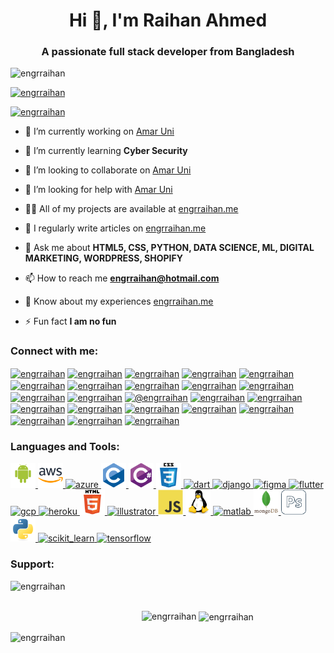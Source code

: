 <h1 align="center">Hi 👋, I'm Raihan Ahmed</h1>
<h3 align="center">A passionate full stack developer from Bangladesh</h3>

<p align="left"> <img src="https://komarev.com/ghpvc/?username=engrraihan&label=Profile%20views&color=0e75b6&style=flat" alt="engrraihan" /> </p>

<p align="left"> <a href="https://github.com/ryo-ma/github-profile-trophy"><img src="https://github-profile-trophy.vercel.app/?username=engrraihan" alt="engrraihan" /></a> </p>

<p align="left"> <a href="https://twitter.com/engrraihan" target="blank"><img src="https://img.shields.io/twitter/follow/engrraihan?logo=twitter&style=for-the-badge" alt="engrraihan" /></a> </p>

- 🔭 I’m currently working on [Amar Uni](amaruni.com)

- 🌱 I’m currently learning **Cyber Security**

- 👯 I’m looking to collaborate on [Amar Uni](amaruni.com)

- 🤝 I’m looking for help with [Amar Uni](amaruni.com)

- 👨‍💻 All of my projects are available at [engrraihan.me](engrraihan.me)

- 📝 I regularly write articles on [engrraihan.me](engrraihan.me)

- 💬 Ask me about **HTML5, CSS, PYTHON, DATA SCIENCE, ML, DIGITAL MARKETING, WORDPRESS, SHOPIFY**

- 📫 How to reach me **engrraihan@hotmail.com**

- 📄 Know about my experiences [engrraihan.me](engrraihan.me)

- ⚡ Fun fact **I am no fun**

<h3 align="left">Connect with me:</h3>
<p align="left">
<a href="https://codepen.io/engrraihan" target="blank"><img align="center" src="https://raw.githubusercontent.com/rahuldkjain/github-profile-readme-generator/master/src/images/icons/Social/codepen.svg" alt="engrraihan" height="30" width="40" /></a>
<a href="https://dev.to/engrraihan" target="blank"><img align="center" src="https://raw.githubusercontent.com/rahuldkjain/github-profile-readme-generator/master/src/images/icons/Social/devto.svg" alt="engrraihan" height="30" width="40" /></a>
<a href="https://twitter.com/engrraihan" target="blank"><img align="center" src="https://raw.githubusercontent.com/rahuldkjain/github-profile-readme-generator/master/src/images/icons/Social/twitter.svg" alt="engrraihan" height="30" width="40" /></a>
<a href="https://linkedin.com/in/engrraihan" target="blank"><img align="center" src="https://raw.githubusercontent.com/rahuldkjain/github-profile-readme-generator/master/src/images/icons/Social/linked-in-alt.svg" alt="engrraihan" height="30" width="40" /></a>
<a href="https://stackoverflow.com/users/engrraihan" target="blank"><img align="center" src="https://raw.githubusercontent.com/rahuldkjain/github-profile-readme-generator/master/src/images/icons/Social/stack-overflow.svg" alt="engrraihan" height="30" width="40" /></a>
<a href="https://codesandbox.com/engrraihan" target="blank"><img align="center" src="https://raw.githubusercontent.com/rahuldkjain/github-profile-readme-generator/master/src/images/icons/Social/codesandbox.svg" alt="engrraihan" height="30" width="40" /></a>
<a href="https://kaggle.com/engrraihan" target="blank"><img align="center" src="https://raw.githubusercontent.com/rahuldkjain/github-profile-readme-generator/master/src/images/icons/Social/kaggle.svg" alt="engrraihan" height="30" width="40" /></a>
<a href="https://fb.com/engrraihan" target="blank"><img align="center" src="https://raw.githubusercontent.com/rahuldkjain/github-profile-readme-generator/master/src/images/icons/Social/facebook.svg" alt="engrraihan" height="30" width="40" /></a>
<a href="https://instagram.com/engrraihan" target="blank"><img align="center" src="https://raw.githubusercontent.com/rahuldkjain/github-profile-readme-generator/master/src/images/icons/Social/instagram.svg" alt="engrraihan" height="30" width="40" /></a>
<a href="https://dribbble.com/engrraihan" target="blank"><img align="center" src="https://raw.githubusercontent.com/rahuldkjain/github-profile-readme-generator/master/src/images/icons/Social/dribbble.svg" alt="engrraihan" height="30" width="40" /></a>
<a href="https://www.behance.net/engrraihan" target="blank"><img align="center" src="https://raw.githubusercontent.com/rahuldkjain/github-profile-readme-generator/master/src/images/icons/Social/behance.svg" alt="engrraihan" height="30" width="40" /></a>
<a href="https://hashnode.com/engrraihan" target="blank"><img align="center" src="https://raw.githubusercontent.com/rahuldkjain/github-profile-readme-generator/master/src/images/icons/Social/hashnode.svg" alt="engrraihan" height="30" width="40" /></a>
<a href="https://medium.com/@engrraihan" target="blank"><img align="center" src="https://raw.githubusercontent.com/rahuldkjain/github-profile-readme-generator/master/src/images/icons/Social/medium.svg" alt="@engrraihan" height="30" width="40" /></a>
<a href="https://www.youtube.com/c/engrraihan" target="blank"><img align="center" src="https://raw.githubusercontent.com/rahuldkjain/github-profile-readme-generator/master/src/images/icons/Social/youtube.svg" alt="engrraihan" height="30" width="40" /></a>
<a href="https://www.codechef.com/users/engrraihan" target="blank"><img align="center" src="https://cdn.jsdelivr.net/npm/simple-icons@3.1.0/icons/codechef.svg" alt="engrraihan" height="30" width="40" /></a>
<a href="https://www.hackerrank.com/engrraihan" target="blank"><img align="center" src="https://raw.githubusercontent.com/rahuldkjain/github-profile-readme-generator/master/src/images/icons/Social/hackerrank.svg" alt="engrraihan" height="30" width="40" /></a>
<a href="https://codeforces.com/profile/engrraihan" target="blank"><img align="center" src="https://raw.githubusercontent.com/rahuldkjain/github-profile-readme-generator/master/src/images/icons/Social/codeforces.svg" alt="engrraihan" height="30" width="40" /></a>
<a href="https://www.leetcode.com/engrraihan" target="blank"><img align="center" src="https://raw.githubusercontent.com/rahuldkjain/github-profile-readme-generator/master/src/images/icons/Social/leet-code.svg" alt="engrraihan" height="30" width="40" /></a>
<a href="https://www.hackerearth.com/engrraihan" target="blank"><img align="center" src="https://raw.githubusercontent.com/rahuldkjain/github-profile-readme-generator/master/src/images/icons/Social/hackerearth.svg" alt="engrraihan" height="30" width="40" /></a>
<a href="https://auth.geeksforgeeks.org/user/engrraihan" target="blank"><img align="center" src="https://raw.githubusercontent.com/rahuldkjain/github-profile-readme-generator/master/src/images/icons/Social/geeks-for-geeks.svg" alt="engrraihan" height="30" width="40" /></a>
<a href="https://www.topcoder.com/members/engrraihan" target="blank"><img align="center" src="https://raw.githubusercontent.com/rahuldkjain/github-profile-readme-generator/master/src/images/icons/Social/topcoder.svg" alt="engrraihan" height="30" width="40" /></a>
<a href="https://discord.gg/engrraihan" target="blank"><img align="center" src="https://raw.githubusercontent.com/rahuldkjain/github-profile-readme-generator/master/src/images/icons/Social/discord.svg" alt="engrraihan" height="30" width="40" /></a>
<a href="/engrraihan" target="blank"><img align="center" src="https://raw.githubusercontent.com/rahuldkjain/github-profile-readme-generator/master/src/images/icons/Social/rss.svg" alt="engrraihan" height="30" width="40" /></a>
</p>

<h3 align="left">Languages and Tools:</h3>
<p align="left"> <a href="https://developer.android.com" target="_blank" rel="noreferrer"> <img src="https://raw.githubusercontent.com/devicons/devicon/master/icons/android/android-original-wordmark.svg" alt="android" width="40" height="40"/> </a> <a href="https://aws.amazon.com" target="_blank" rel="noreferrer"> <img src="https://raw.githubusercontent.com/devicons/devicon/master/icons/amazonwebservices/amazonwebservices-original-wordmark.svg" alt="aws" width="40" height="40"/> </a> <a href="https://azure.microsoft.com/en-in/" target="_blank" rel="noreferrer"> <img src="https://www.vectorlogo.zone/logos/microsoft_azure/microsoft_azure-icon.svg" alt="azure" width="40" height="40"/> </a> <a href="https://www.cprogramming.com/" target="_blank" rel="noreferrer"> <img src="https://raw.githubusercontent.com/devicons/devicon/master/icons/c/c-original.svg" alt="c" width="40" height="40"/> </a> <a href="https://www.w3schools.com/cs/" target="_blank" rel="noreferrer"> <img src="https://raw.githubusercontent.com/devicons/devicon/master/icons/csharp/csharp-original.svg" alt="csharp" width="40" height="40"/> </a> <a href="https://www.w3schools.com/css/" target="_blank" rel="noreferrer"> <img src="https://raw.githubusercontent.com/devicons/devicon/master/icons/css3/css3-original-wordmark.svg" alt="css3" width="40" height="40"/> </a> <a href="https://dart.dev" target="_blank" rel="noreferrer"> <img src="https://www.vectorlogo.zone/logos/dartlang/dartlang-icon.svg" alt="dart" width="40" height="40"/> </a> <a href="https://www.djangoproject.com/" target="_blank" rel="noreferrer"> <img src="https://cdn.worldvectorlogo.com/logos/django.svg" alt="django" width="40" height="40"/> </a> <a href="https://www.figma.com/" target="_blank" rel="noreferrer"> <img src="https://www.vectorlogo.zone/logos/figma/figma-icon.svg" alt="figma" width="40" height="40"/> </a> <a href="https://flutter.dev" target="_blank" rel="noreferrer"> <img src="https://www.vectorlogo.zone/logos/flutterio/flutterio-icon.svg" alt="flutter" width="40" height="40"/> </a> <a href="https://cloud.google.com" target="_blank" rel="noreferrer"> <img src="https://www.vectorlogo.zone/logos/google_cloud/google_cloud-icon.svg" alt="gcp" width="40" height="40"/> </a> <a href="https://heroku.com" target="_blank" rel="noreferrer"> <img src="https://www.vectorlogo.zone/logos/heroku/heroku-icon.svg" alt="heroku" width="40" height="40"/> </a> <a href="https://www.w3.org/html/" target="_blank" rel="noreferrer"> <img src="https://raw.githubusercontent.com/devicons/devicon/master/icons/html5/html5-original-wordmark.svg" alt="html5" width="40" height="40"/> </a> <a href="https://www.adobe.com/in/products/illustrator.html" target="_blank" rel="noreferrer"> <img src="https://www.vectorlogo.zone/logos/adobe_illustrator/adobe_illustrator-icon.svg" alt="illustrator" width="40" height="40"/> </a> <a href="https://developer.mozilla.org/en-US/docs/Web/JavaScript" target="_blank" rel="noreferrer"> <img src="https://raw.githubusercontent.com/devicons/devicon/master/icons/javascript/javascript-original.svg" alt="javascript" width="40" height="40"/> </a> <a href="https://www.linux.org/" target="_blank" rel="noreferrer"> <img src="https://raw.githubusercontent.com/devicons/devicon/master/icons/linux/linux-original.svg" alt="linux" width="40" height="40"/> </a> <a href="https://www.mathworks.com/" target="_blank" rel="noreferrer"> <img src="https://upload.wikimedia.org/wikipedia/commons/2/21/Matlab_Logo.png" alt="matlab" width="40" height="40"/> </a> <a href="https://www.mongodb.com/" target="_blank" rel="noreferrer"> <img src="https://raw.githubusercontent.com/devicons/devicon/master/icons/mongodb/mongodb-original-wordmark.svg" alt="mongodb" width="40" height="40"/> </a> <a href="https://www.photoshop.com/en" target="_blank" rel="noreferrer"> <img src="https://raw.githubusercontent.com/devicons/devicon/master/icons/photoshop/photoshop-line.svg" alt="photoshop" width="40" height="40"/> </a> <a href="https://www.python.org" target="_blank" rel="noreferrer"> <img src="https://raw.githubusercontent.com/devicons/devicon/master/icons/python/python-original.svg" alt="python" width="40" height="40"/> </a> <a href="https://scikit-learn.org/" target="_blank" rel="noreferrer"> <img src="https://upload.wikimedia.org/wikipedia/commons/0/05/Scikit_learn_logo_small.svg" alt="scikit_learn" width="40" height="40"/> </a> <a href="https://www.tensorflow.org" target="_blank" rel="noreferrer"> <img src="https://www.vectorlogo.zone/logos/tensorflow/tensorflow-icon.svg" alt="tensorflow" width="40" height="40"/> </a> </p>

<h3 align="left">Support:</h3>
<p><a href="https://www.buymeacoffee.com/engrraihan"> <img align="left" src="https://cdn.buymeacoffee.com/buttons/v2/default-yellow.png" height="50" width="210" alt="engrraihan" /></a></p><br><br>

<p><img align="left" src="https://github-readme-stats.vercel.app/api/top-langs?username=engrraihan&show_icons=true&locale=en&layout=compact" alt="engrraihan" /></p>

<p>&nbsp;<img align="center" src="https://github-readme-stats.vercel.app/api?username=engrraihan&show_icons=true&locale=en" alt="engrraihan" /></p>

<p><img align="center" src="https://github-readme-streak-stats.herokuapp.com/?user=engrraihan&" alt="engrraihan" /></p>
